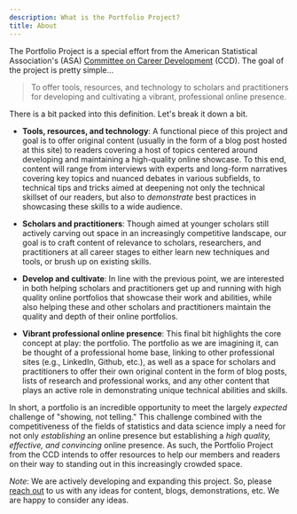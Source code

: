 ```yaml
---
description: What is the Portfolio Project?
title: About
---
```


The Portfolio Project is a special effort from the American Statistical Association's (ASA) [Committee on Career Development](/members/) (CCD). The goal of the project is pretty simple...

> To offer tools, resources, and technology to scholars and practitioners for developing and cultivating a vibrant, professional online presence.

There is a bit packed into this definition. Let's break it down a bit. 

  - **Tools, resources, and technology**: A functional piece of this project and goal is to offer original content (usually in the form of a blog post hosted at this site) to readers covering a host of topics centered around developing and maintaining a high-quality online showcase. To this end, content will range from interviews with experts and long-form narratives covering key topics and nuanced debates in various subfields, to technical tips and tricks aimed at deepening not only the technical skillset of our readers, but also to *demonstrate* best practices in showcasing these skills to a wide audience.
  
  - **Scholars and practitioners**: Though aimed at younger scholars still actively carving out space in an increasingly competitive landscape, our goal is to craft content of relevance to scholars, researchers, and practitioners at all career stages to either learn new techniques and tools, or brush up on existing skills.
  
  - **Develop and cultivate**: In line with the previous point, we are interested in both helping scholars and practitioners get up and running with high quality online portfolios that showcase their work and abilities, while also helping these and other scholars and practitioners maintain the quality and depth of their online portfolios. 
  
  - **Vibrant professional online presence**: This final bit highlights the core concept at play: the portfolio. The portfolio as we are imagining it, can be thought of a professional home base, linking to other professional sites (e.g., LinkedIn, Github, etc.), as well as a space for scholars and practitioners to offer their own original content in the form of blog posts, lists of research and professional works, and any other content that plays an active role in demonstrating unique technical abilities and skills. 
  
In short, a portfolio is an incredible opportunity to meet the largely *expected* challenge of "showing, not telling." This challenge combined with the competitiveness of the fields of statistics and data science imply a need for not only *establishing* an online presence but establishing a *high quality, effective, and convincing* online presence. As such, the Portfolio Project from the CCD intends to offer resources to help our members and readers on their way to standing out in this increasingly crowded space. 

*Note*: We are actively developing and expanding this project. So, please [reach out](mailto:philip.waggoner@yougov.com) to us with any ideas for content, blogs, demonstrations, etc. We are happy to consider any ideas.
